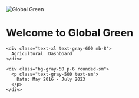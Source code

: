 <div class="flex flex-col items-center justify-center p-8 mt-8">
  <img src="https://globalgreengroup.com/wp-content/uploads/2015/07/logo.png" alt="Global Green" class="w-[300px] mb-8" />
  
  <div class="text-center max-w-2xl">
    <h1 class="text-4xl font-bold text-green-700 mb-4">
      Welcome to Global Green
    </h1>
    
    <div class="text-xl text-gray-600 mb-8">
      Agricultural  Dashboard
    </div>
    
    <div class="bg-gray-50 p-6 rounded-sm">
      <p class="text-gray-500 text-sm">
        Data: May 2016 - July 2023
      </p>
    </div>
  </div>
</div>